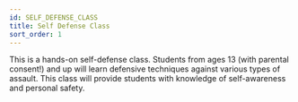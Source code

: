 ```yaml
---
id: SELF_DEFENSE_CLASS
title: Self Defense Class
sort_order: 1
---
```

This is a hands-on self-defense class. Students from ages 13 (with parental consent!) and up will learn defensive techniques against various types of assault. This class will provide students with knowledge of self-awareness and personal safety.